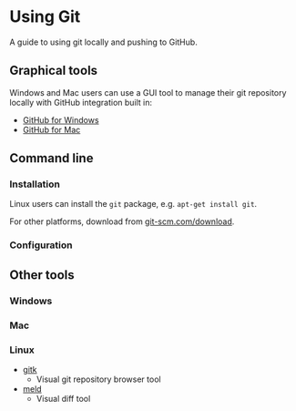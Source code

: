 # Using Git

A guide to using git locally and pushing to GitHub.

## Graphical tools

Windows and Mac users can use a GUI tool to manage their git repository locally with GitHub integration built in:

- [GitHub for Windows](https://windows.github.com/)
- [GitHub for Mac](https://mac.github.com/)

## Command line

### Installation

Linux users can install the `git` package, e.g. `apt-get install git`.

For other platforms, download from [git-scm.com/download](http://git-scm.com/download/).

### Configuration



## Other tools

### Windows



### Mac



### Linux

- [gitk](http://git-scm.com/docs/gitk)
    - Visual git repository browser tool
- [meld](http://meldmerge.org/)
    - Visual diff tool

